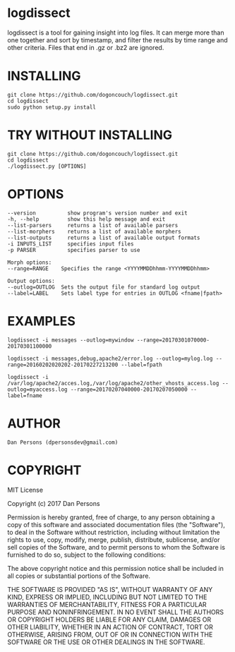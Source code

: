 # logdissect
logdissect is a tool for gaining insight into log files. It can merge more than one together and sort by timestamp, and filter the results by time range and other criteria. Files that end in .gz or .bz2 are ignored.

# INSTALLING
    git clone https://github.com/dogoncouch/logdissect.git
    cd logdissect
    sudo python setup.py install

# TRY WITHOUT INSTALLING
    git clone https://github.com/dogoncouch/logdissect.git
    cd logdissect
    ./logdissect.py [OPTIONS]

# OPTIONS

    --version          show program's version number and exit
    -h, --help         show this help message and exit
    --list-parsers     returns a list of available parsers
    --list-morphers    returns a list of available morphers
    --list-outputs     returns a list of available output formats
    -i INPUTS_LIST     specifies input files
    -p PARSER          specifies parser to use

    Morph options:
    --range=RANGE    Specifies the range <YYYYMMDDhhmm-YYYYMMDDhhmm>

    Output options:
    --outlog=OUTLOG  Sets the output file for standard log output
    --label=LABEL    Sets label type for entries in OUTLOG <fname|fpath>


# EXAMPLES
    
    logdissect -i messages --outlog=mywindow --range=20170301070000-20170301100000
    
    logdissect -i messages,debug,apache2/error.log --outlog=mylog.log --range=20160202020202-20170227213200 --label=fpath
    
    logdissect -i /var/log/apache2/acces.log,/var/log/apache2/other_vhosts_access.log --outlog=myaccess.log --range=20170207040000-20170207050000 --label=fname

# AUTHOR
    Dan Persons (dpersonsdev@gmail.com)

# COPYRIGHT
MIT License

Copyright (c) 2017 Dan Persons

Permission is hereby granted, free of charge, to any person obtaining a copy
of this software and associated documentation files (the "Software"), to deal
in the Software without restriction, including without limitation the rights
to use, copy, modify, merge, publish, distribute, sublicense, and/or sell
copies of the Software, and to permit persons to whom the Software is
furnished to do so, subject to the following conditions:

The above copyright notice and this permission notice shall be included in all
copies or substantial portions of the Software.

THE SOFTWARE IS PROVIDED "AS IS", WITHOUT WARRANTY OF ANY KIND, EXPRESS OR
IMPLIED, INCLUDING BUT NOT LIMITED TO THE WARRANTIES OF MERCHANTABILITY,
FITNESS FOR A PARTICULAR PURPOSE AND NONINFRINGEMENT. IN NO EVENT SHALL THE
AUTHORS OR COPYRIGHT HOLDERS BE LIABLE FOR ANY CLAIM, DAMAGES OR OTHER
LIABILITY, WHETHER IN AN ACTION OF CONTRACT, TORT OR OTHERWISE, ARISING FROM,
OUT OF OR IN CONNECTION WITH THE SOFTWARE OR THE USE OR OTHER DEALINGS IN THE
SOFTWARE.
